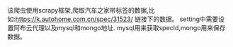 该爬虫使用scrapy框架,爬取汽车之家带标签的数据,比如:https://k.autohome.com.cn/spec/31523/ 链接下的数据。
setting中需要设置阿布云代理以及mysql和mongo地址.
mysql用来获取specId,mongo用来保存数据。
